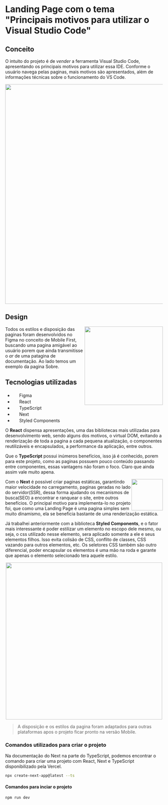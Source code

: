 # Landing Page com o tema "Principais motivos para utilizar o Visual Studio Code"

## Conceito

O intuito do projeto é de *vender* a ferramenta Visual Studio Code, apresentando os principais motivos para utilizar essa IDE. Conforme o usuário navega pelas paginas, mais motivos são apresentados, além de informações técnicas sobre o funcionamento do VS Code.

<div align="center">

  <img src="https://user-images.githubusercontent.com/121033909/218164533-77645be5-5401-4f64-9675-d94dd2a28525.png" height="700" />
  
</div>

## Design

<img src="https://user-images.githubusercontent.com/121033909/218165711-ae671012-7b07-44bf-b453-ae777dee69b4.png" height="250" align="right" />

Todos os estilos e disposição das paginas foram desenvolvidos no Figma no conceito de Mobile First, buscando uma pagina amigável ao usuário porem que ainda transmitisse o *ar* de uma patagina de documentação. Ao lado temos um exemplo da pagina Sobre.

## Tecnologias utilizadas

<ul list-style="none">
  <li><img src="https://cdn.jsdelivr.net/gh/devicons/devicon/icons/figma/figma-original.svg" height="17"/> Figma</li>
  <li><img src="https://cdn.jsdelivr.net/gh/devicons/devicon/icons/react/react-original.svg" height="17" /> React</li>
  <li><img src="https://cdn.jsdelivr.net/gh/devicons/devicon/icons/typescript/typescript-original.svg" height="17" /> TypeScript</li>
  <li><img src="https://user-images.githubusercontent.com/121033909/218092081-8feb03b4-7444-4018-a550-e704a77bc53f.svg" height="17" /> Next</li>
  <li><img src="https://user-images.githubusercontent.com/121033909/218092677-03759c36-3450-4cdb-be27-24e892913862.png" height="17"/> Styled Components</li>
</ul>

O **React** dispensa apresentações, uma das bibliotecas mais utilizadas para desenvolvimento web, sendo alguns dos motivos, o virtual DOM, evitando a renderização de toda a pagina a cada pequena atualização, o componentes reutilizáveis e encapsulados, a performance da aplicação, entre outros.

Que o **TypeScript** possui inúmeros benefícios, isso já é conhecido, porem para este projeto, como as paginas possuem pouco conteúdo passando entre componentes, essas vantagens não foram o foco. Claro que ainda assim vale muito apena.


<img src="https://user-images.githubusercontent.com/121033909/218168778-d2d3398e-c95e-40af-b8ed-af150cb9bc16.png" height="100" align="right" />
  
Com o **Next** é possível criar paginas estáticas, garantindo maior velocidade no carregamento, paginas geradas no lado do servidor(SSR), dessa forma ajudando os mecanismos de busca(SEO) a encontrar e ranquear o site, entre outros benefícios. O principal motivo para implementa-lo no projeto foi, que como uma Landing Page é uma pagina simples sem muito dinamismo, ela se beneficia bastante de uma renderização estática.


Já trabalhei anteriormente com a biblioteca **Styled Components**, e o fator mais interessante é poder estilizar um elemento no escopo dele mesmo, ou seja, o css utilizado nesse elemento, sera aplicado somente a ele e seus elementos filhos. Isso evita colisão de CSS, conflito de classes, CSS vazando para outros elementos, etc. Os seletores CSS também são outro diferencial, poder encapsular os elementos é uma mão na roda e garante que apenas o elemento selecionado tera aquele estilo.

<div align="center">
  
  <img src="https://user-images.githubusercontent.com/121033909/218092814-2cc80674-fd42-4e03-84fa-3baeac52bee2.png" height="500" />
  
</div>

> A disposição e os estilos da pagina foram adaptados para outras plataformas apos o projeto ficar pronto na versão Mobile.

### Comandos utilizados para criar o projeto

Na documentação do Next na parte do TypeScript, podemos encontrar o comando para criar uma projeto com React, Next e TypeScript disponibilizado pela Vercel.

```bash
npx create-next-app@latest --ts
```

#### Comandos para inciar o projeto

```bash
npm run dev
```
